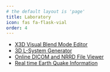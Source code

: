 ```yaml
---
# the default layout is 'page'
title: Laboratory
icon: fas fa-flask-vial
order: 4
---
```

* [X3D Visual Blend Mode Editor](/x_ite/laboratory/x3d-visual-blend-mode-editor)
* [3D L-System Generator](/x_ite/laboratory/3d-l-system-generator)
* [Online DICOM and NRRD File Viewer](/x_ite/laboratory/online-dicom-and-nrrd-file-viewer)
* [Real time Earth Quake Information](/x_ite/laboratory/real-time-earth-quake-information)
